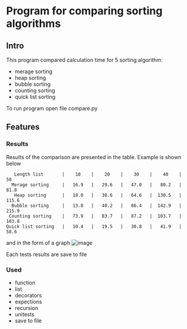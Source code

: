 # Program for comparing sorting algorithms
## Intro
This program compared calculation time for 5 sorting algorithm:
- merage sorting 
- heap sorting
- bubble sorting
- counting sorting
- quick list sorting

To run program open file compare.py
    
## Features
### Results
Results of the comparison are presented in the table. Example is shown below


       Length list       |    10    |    20    |    30    |    40    |    50    
      Merage sorting     |   16.9   |   29.6   |   47.0   |   80.2   |   81.8   
       Heap sorting      |   18.0   |   38.6   |   64.6   |  130.5   |  115.6   
      Bubble sorting     |   13.0   |   40.2   |   86.4   |  142.9   |  215.9   
     Counting sorting    |   73.9   |   83.7   |   87.2   |  103.7   |  103.8   
    Quick list sorting   |   10.4   |   19.5   |   30.8   |   41.9   |   58.6   
and in the form of a graph
 ![image](https://i.ibb.co/mGnKZt8/Figure-1.png)

Each tests results are save to file
### Used
- function
- list
- decorators
- expections
- recursion
- unitests
- save to file





